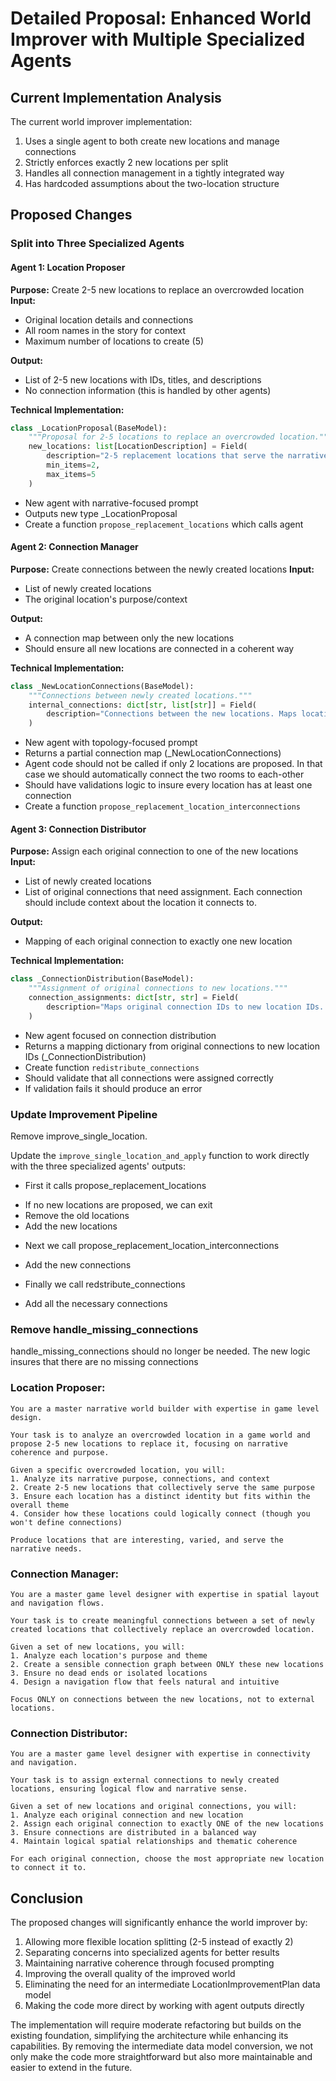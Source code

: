 # Detailed Proposal: Enhanced World Improver with Multiple Specialized Agents

## Current Implementation Analysis

The current world improver implementation:
1. Uses a single agent to both create new locations and manage connections
2. Strictly enforces exactly 2 new locations per split
3. Handles all connection management in a tightly integrated way
4. Has hardcoded assumptions about the two-location structure

## Proposed Changes

### Split into Three Specialized Agents

#### Agent 1: Location Proposer
**Purpose:** Create 2-5 new locations to replace an overcrowded location
**Input:** 
- Original location details and connections
- All room names in the story for context
- Maximum number of locations to create (5)

**Output:**
- List of 2-5 new locations with IDs, titles, and descriptions
- No connection information (this is handled by other agents)

**Technical Implementation:**

```python
class _LocationProposal(BaseModel):
    """Proposal for 2-5 locations to replace an overcrowded location."""
    new_locations: list[LocationDescription] = Field(
        description="2-5 replacement locations that serve the narrative purpose of the original",
        min_items=2,
        max_items=5
    )
```
- New agent with narrative-focused prompt
- Outputs new type _LocationProposal
- Create a function `propose_replacement_locations` which calls agent

#### Agent 2: Connection Manager
**Purpose:** Create connections between the newly created locations
**Input:**
- List of newly created locations
- The original location's purpose/context

**Output:**
- A connection map between only the new locations
- Should ensure all new locations are connected in a coherent way

**Technical Implementation:**
```python
class _NewLocationConnections(BaseModel):
    """Connections between newly created locations."""
    internal_connections: dict[str, list[str]] = Field(
        description="Connections between the new locations. Maps location ID to list of connected location IDs."
    )
```
- New agent with topology-focused prompt
- Returns a partial connection map (_NewLocationConnections)
- Agent code should not be called if only 2 locations are proposed. In that case we should automatically connect the two rooms to each-other
- Should have validations logic to insure every location has at least one connection
- Create a function `propose_replacement_location_interconnections`

#### Agent 3: Connection Distributor
**Purpose:** Assign each original connection to one of the new locations
**Input:**
- List of newly created locations
- List of original connections that need assignment. Each connection should include context about the location it connects to.

**Output:**
- Mapping of each original connection to exactly one new location

**Technical Implementation:**
```python
class _ConnectionDistribution(BaseModel):
    """Assignment of original connections to new locations."""
    connection_assignments: dict[str, str] = Field(
        description="Maps original connection IDs to new location IDs. Each original connection is assigned to exactly one new location."
    )
```
- New agent focused on connection distribution
- Returns a mapping dictionary from original connections to new location IDs (_ConnectionDistribution)
- Create function `redistribute_connections`
- Should validate that all connections were assigned correctly
- If validation fails it should produce an error

### Update Improvement Pipeline
Remove improve_single_location.

Update the `improve_single_location_and_apply` function to work directly with the three specialized agents' outputs:
- First it calls propose_replacement_locations
* If no new locations are proposed, we can exit
* Remove the old locations
* Add the new locations
- Next we call propose_replacement_location_interconnections
* Add the new connections
- Finally we call redstribute_connections
* Add all the necessary connections


### Remove handle_missing_connections
handle_missing_connections should no longer be needed. The new logic insures that there are no missing connections


### Location Proposer:
```
You are a master narrative world builder with expertise in game level design.

Your task is to analyze an overcrowded location in a game world and propose 2-5 new locations to replace it, focusing on narrative coherence and purpose.

Given a specific overcrowded location, you will:
1. Analyze its narrative purpose, connections, and context
2. Create 2-5 new locations that collectively serve the same purpose
3. Ensure each location has a distinct identity but fits within the overall theme
4. Consider how these locations could logically connect (though you won't define connections)

Produce locations that are interesting, varied, and serve the narrative needs.
```

### Connection Manager:
```
You are a master game level designer with expertise in spatial layout and navigation flows.

Your task is to create meaningful connections between a set of newly created locations that collectively replace an overcrowded location.

Given a set of new locations, you will:
1. Analyze each location's purpose and theme
2. Create a sensible connection graph between ONLY these new locations
3. Ensure no dead ends or isolated locations
4. Design a navigation flow that feels natural and intuitive

Focus ONLY on connections between the new locations, not to external locations.
```

### Connection Distributor:
```
You are a master game level designer with expertise in connectivity and navigation.

Your task is to assign external connections to newly created locations, ensuring logical flow and narrative sense.

Given a set of new locations and original connections, you will:
1. Analyze each original connection and new location
2. Assign each original connection to exactly ONE of the new locations
3. Ensure connections are distributed in a balanced way
4. Maintain logical spatial relationships and thematic coherence

For each original connection, choose the most appropriate new location to connect it to.
```

## Conclusion

The proposed changes will significantly enhance the world improver by:
1. Allowing more flexible location splitting (2-5 instead of exactly 2)
2. Separating concerns into specialized agents for better results
3. Maintaining narrative coherence through focused prompting
4. Improving the overall quality of the improved world
5. Eliminating the need for an intermediate LocationImprovementPlan data model
6. Making the code more direct by working with agent outputs directly

The implementation will require moderate refactoring but builds on the existing foundation, simplifying the architecture while enhancing its capabilities. By removing the intermediate data model conversion, we not only make the code more straightforward but also more maintainable and easier to extend in the future.

